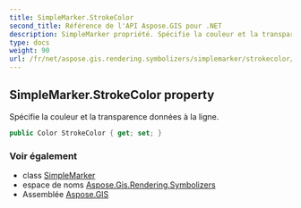 ```yaml
---
title: SimpleMarker.StrokeColor
second_title: Référence de l'API Aspose.GIS pour .NET
description: SimpleMarker propriété. Spécifie la couleur et la transparence données à la ligne.
type: docs
weight: 90
url: /fr/net/aspose.gis.rendering.symbolizers/simplemarker/strokecolor/
---
```

## SimpleMarker.StrokeColor property

Spécifie la couleur et la transparence données à la ligne.

```csharp
public Color StrokeColor { get; set; }
```

### Voir également

* class [SimpleMarker](../)
* espace de noms [Aspose.Gis.Rendering.Symbolizers](../../simplemarker/)
* Assemblée [Aspose.GIS](../../../)


